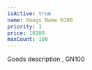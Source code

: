 ```yaml
---
isActive: true
name: Googs Name N100
priority: 1
price: 10100
maxCount: 100
---
```


Goods description , GN100